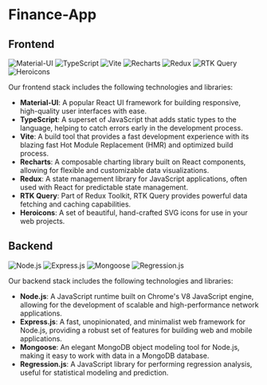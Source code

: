 # Finance-App

## Frontend

![Material-UI](https://img.shields.io/badge/Material--UI-0081CB?style=for-the-badge&logo=material-ui&logoColor=white)
![TypeScript](https://img.shields.io/badge/TypeScript-007ACC?style=for-the-badge&logo=typescript&logoColor=white)
![Vite](https://img.shields.io/badge/Vite-646CFF?style=for-the-badge&logo=vite&logoColor=white)
![Recharts](https://img.shields.io/badge/Recharts-FFBB00?style=for-the-badge&logo=Recharts&logoColor=white)
![Redux](https://img.shields.io/badge/Redux-764ABC?style=for-the-badge&logo=redux&logoColor=white)
![RTK Query](https://img.shields.io/badge/RTK%20Query-764ABC?style=for-the-badge&logo=redux&logoColor=white)
![Heroicons](https://img.shields.io/badge/Heroicons-4B5563?style=for-the-badge&logo=heroicons&logoColor=white)

Our frontend stack includes the following technologies and libraries:

- **Material-UI**: A popular React UI framework for building responsive, high-quality user interfaces with ease.
- **TypeScript**: A superset of JavaScript that adds static types to the language, helping to catch errors early in the development process.
- **Vite**: A build tool that provides a fast development experience with its blazing fast Hot Module Replacement (HMR) and optimized build process.
- **Recharts**: A composable charting library built on React components, allowing for flexible and customizable data visualizations.
- **Redux**: A state management library for JavaScript applications, often used with React for predictable state management.
- **RTK Query**: Part of Redux Toolkit, RTK Query provides powerful data fetching and caching capabilities.
- **Heroicons**: A set of beautiful, hand-crafted SVG icons for use in your web projects.

## Backend

![Node.js](https://img.shields.io/badge/Node.js-339933?style=for-the-badge&logo=nodedotjs&logoColor=white)
![Express.js](https://img.shields.io/badge/Express.js-000000?style=for-the-badge&logo=express&logoColor=white)
![Mongoose](https://img.shields.io/badge/Mongoose-880000?style=for-the-badge&logo=mongoose&logoColor=white)
![Regression.js](https://img.shields.io/badge/Regression.js-FF4500?style=for-the-badge&logo=regression.js&logoColor=white)

Our backend stack includes the following technologies and libraries:

- **Node.js**: A JavaScript runtime built on Chrome's V8 JavaScript engine, allowing for the development of scalable and high-performance network applications.
- **Express.js**: A fast, unopinionated, and minimalist web framework for Node.js, providing a robust set of features for building web and mobile applications.
- **Mongoose**: An elegant MongoDB object modeling tool for Node.js, making it easy to work with data in a MongoDB database.
- **Regression.js**: A JavaScript library for performing regression analysis, useful for statistical modeling and prediction.

